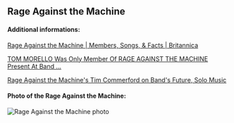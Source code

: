 ## Rage Against the Machine
#### Additional informations:
[Rage Against the Machine | Members, Songs, & Facts | Britannica](https://www.britannica.com/topic/Rage-Against-the-Machine)

[TOM MORELLO Was Only Member Of RAGE AGAINST THE MACHINE Present At Band ...](https://blabbermouth.net/news/tom-morello-was-only-member-of-rage-against-the-machine-present-at-bands-rock-hall-induction)

[Rage Against the Machine's Tim Commerford on Band's Future, Solo Music](https://www.rollingstone.com/music/music-features/rage-against-the-machine-breakup-tim-commerford-1234971594/)

#### Photo of the Rage Against the Machine:
![Rage Against the Machine photo](https:https://www.billboard.com/wp-content/uploads/2021/05/rage-against-the-machine-2020-05262021-billboard-1548-1622038443.jpg)
